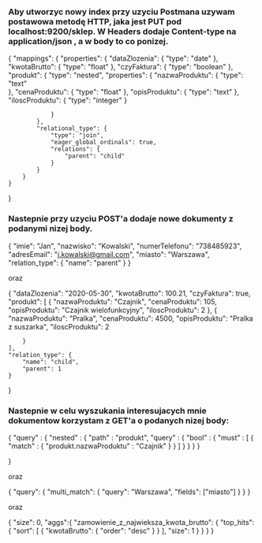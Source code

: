 ### Aby utworzyc nowy index przy uzyciu Postmana uzywam postawowa metodę HTTP, jaka jest PUT pod localhost:9200/sklep. W Headers dodaje Content-type na application/json , a w body to co ponizej.

{
	"mappings": {
		"properties": {
			"dataZlozenia": {
				"type": "date"
			},
			"kwotaBrutto": {
				"type": "float"
			},
			"czyFaktura": {
				"type": "boolean"
			},
			"produkt": {
				"type": "nested",
				"properties": {
					"nazwaProduktu": {
						"type": "text"			
					},
					"cenaProduktu": {
						"type": "float"
					},
					"opisProduktu": {
						"type": "text"
					},
					"iloscProduktu": {
						"type": "integer"
					}
						
					
				}
			},
			"relational_type": {
				"type": "join",
				"eager_global_ordinals": true,
                "relations": {
                    "parent": "child"
                }
			}
		}
	}
}

### Nastepnie przy uzyciu POST'a dodaje nowe dokumenty z podanymi nizej body.

{
	"imie": "Jan",
	"nazwisko": "Kowalski",
	"numerTelefonu": "738485923",
	"adresEmail": "j.kowalski@gmail.com",
	"miasto": "Warszawa",
	"relation_type": {
		"name": "parent"
	}
}

oraz

{
	"dataZlozenia": "2020-05-30",
	"kwotaBrutto": 100.21,
	"czyFaktura": true,
	"produkt": [
		{
			"nazwaProduktu": "Czajnik",
			"cenaProduktu": 105,
			"opisProduktu": "Czajnik wielofunkcyjny",
			"iloscProduktu": 2
		},
		{
			"nazwaProduktu": "Pralka",
			"cenaProduktu": 4500,
			"opisProduktu": "Pralka z suszarka",
			"iloscProduktu": 2
			
		}
	],
	"relation_type": {
		"name": "child",
		"parent": 1
	}
}

### Nastepnie w celu wyszukania interesujacych mnie dokumentow korzystam z GET'a o podanych nizej body:

{
	"query" : {
        "nested" : {
            "path" :  "produkt",
                "query" :  {
                    "bool" : {
                    "must" : [
                        { "match" : { "produkt.nazwaProduktu" : "Czajnik" } }
                    ]
                }
            }
        }
    }
        
    
}

oraz

{
	"query": {
		"multi_match": {
			"query": "Warszawa",
			"fields": ["miasto"]
		}
	}
}

oraz

{
    "size": 0,
    "aggs":{
        "zamowienie_z_najwieksza_kwota_brutto": {
            "top_hits": {
                "sort": [
                    {
                        "kwotaBrutto": {
                            "order": "desc"
                        }
                    }
                ],
                "size": 1
            }
        }
    }
}

